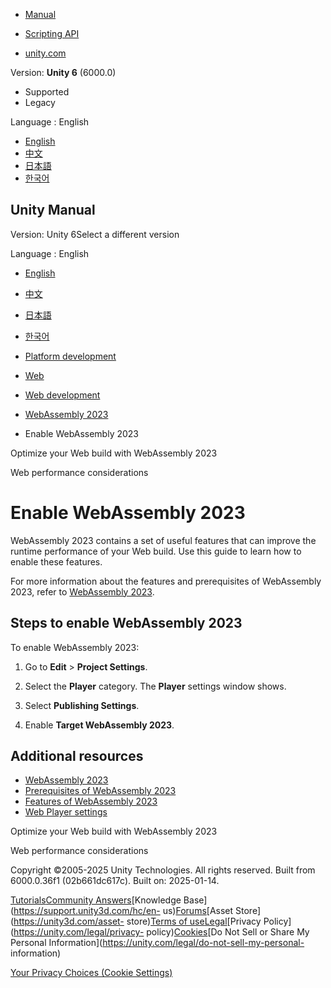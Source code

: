 [](https://docs.unity3d.com)

  * [Manual](../Manual/index.html)
  * [Scripting API](../ScriptReference/index.html)

  * [unity.com](https://unity.com/)

Version: **Unity 6** (6000.0)

  * Supported
  * Legacy

Language : English

  * [English](/Manual/wasm-2023-enable.html)
  * [中文](/cn/current/Manual/wasm-2023-enable.html)
  * [日本語](/ja/current/Manual/wasm-2023-enable.html)
  * [한국어](/kr/current/Manual/wasm-2023-enable.html)

[](https://docs.unity3d.com)

## Unity Manual

Version: Unity 6Select a different version

Language : English

  * [English](/Manual/wasm-2023-enable.html)
  * [中文](/cn/current/Manual/wasm-2023-enable.html)
  * [日本語](/ja/current/Manual/wasm-2023-enable.html)
  * [한국어](/kr/current/Manual/wasm-2023-enable.html)

  * [Platform development ](PlatformSpecific.html)
  * [Web](webgl.html)
  * [Web development](webgl-develop.html)
  * [WebAssembly 2023](webassembly-2023.html)
  * Enable WebAssembly 2023

[](wasm-2023-features.html)

Optimize your Web build with WebAssembly 2023

[](webgl-performance.html)

Web performance considerations

# Enable WebAssembly 2023

WebAssembly 2023 contains a set of useful features that can improve the
runtime performance of your Web build. Use this guide to learn how to enable
these features.

For more information about the features and prerequisites of WebAssembly 2023,
refer to [WebAssembly 2023](webassembly-2023.html).

## Steps to enable WebAssembly 2023

To enable WebAssembly 2023:

  1. Go to **Edit** > **Project Settings**.

  2. Select the **Player** category. The **Player** settings window shows. 

  3. Select **Publishing Settings**.

  4. Enable **Target WebAssembly 2023**. 

## Additional resources

  * [WebAssembly 2023](webassembly-2023.html)
  * [Prerequisites of WebAssembly 2023](wasm-2023-prereq.html)
  * [Features of WebAssembly 2023](wasm-2023-features.html)
  * [Web Player settings](class-PlayerSettingsWebGL.html)

[](wasm-2023-features.html)

Optimize your Web build with WebAssembly 2023

[](webgl-performance.html)

Web performance considerations

Copyright ©2005-2025 Unity Technologies. All rights reserved. Built from
6000.0.36f1 (02b661dc617c). Built on: 2025-01-14.

[Tutorials](https://learn.unity.com/)[Community
Answers](https://answers.unity3d.com)[Knowledge
Base](https://support.unity3d.com/hc/en-
us)[Forums](https://forum.unity3d.com)[Asset Store](https://unity3d.com/asset-
store)[Terms of
use](https://docs.unity3d.com/Manual/TermsOfUse.html)[Legal](https://unity.com/legal)[Privacy
Policy](https://unity.com/legal/privacy-
policy)[Cookies](https://unity.com/legal/cookie-policy)[Do Not Sell or Share
My Personal Information](https://unity.com/legal/do-not-sell-my-personal-
information)

[Your Privacy Choices (Cookie Settings)](javascript:void\(0\);)

